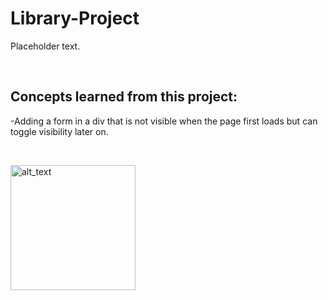 # Library-Project


Placeholder text.

<br />

<h2>Concepts learned from this project:</h2>

-Adding a form in a div that is not visible when the page first loads but can toggle visibility later on.  </br>


<br />



[<img alt="alt_text" width="200px" src="https://user-images.githubusercontent.com/91037796/151688958-059ec882-a5ee-41cc-8985-c9ed26969de3.png" />](https://mike11199.github.io/Library-Project/)

